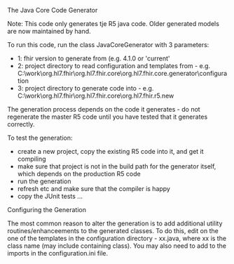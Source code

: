 The Java Core Code Generator

Note: This code only generates tje R5 java code. Older generated models are now maintained by hand.

To run this code, run the class JavaCoreGenerator with 3 parameters:      
* 1: fhir version to generate from (e.g. 4.1.0 or 'current'
* 2: project directory to read configuration and templates from - e.g. C:\work\org.hl7.fhir\org.hl7.fhir.core\org.hl7.fhir.core.generator\configuration
* 3: project directory to generate code into - e.g. C:\\work\\org.hl7.fhir\\org.hl7.fhir.core\\org.hl7.fhir.r5.new

The generation process depends on the code it generates - do not regenerate the master R5 code until you have tested that it generates correctly.

To test the generation:
* create a new project, copy the existing R5 code into it, and get it compiling
* make sure that project is not in the build path for the generator itself, which depends on the production R5 code 
* run the generation
* refresh etc and make sure that the compiler is happy
* copy the JUnit tests ...

Configuring the Generation

The most common reason to alter the generation is to add additional utility routines/enhanceements to the generated classes. 
To do this, edit on the one of the templates in the configuration directory - xx.java, where xx is the class name (may include
containing class). You may also need to add to the imports in the configuration.ini file. 


